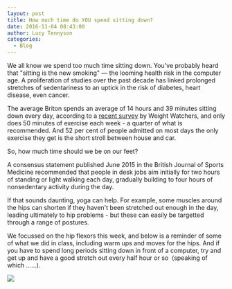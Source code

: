 ```yaml
---
layout: post
title: How much time do YOU spend sitting down?
date: 2016-11-04 08:43:00
author: Lucy Tennyson
categories:
  - Blog
---
```



We all know we spend too much time sitting down. You've probably heard that "sitting is the new smoking" — the looming health risk in the computer age. A proliferation of studies over the past decade has linked prolonged stretches of sedentariness to an uptick in the risk of diabetes, heart disease, even cancer.

The average Briton spends an average of 14 hours and 39 minutes sitting down every day, according to a&nbsp;[recent survey](http://www.telegraph.co.uk/news/health/news/7738663/Britons-spend-more-than-14-hours-a-day-sitting-down.html)&nbsp;by Weight Watchers, and only does 50 minutes of exercise each week - a quarter of what is recommended. And 52 per cent of people admitted on most days the only exercise they get is the short stroll between house and car.

So, how much time should we be on our feet?

A consensus statement published June 2015 in the British Journal of Sports Medicine recommended that people in desk jobs aim initially for two hours of standing or light walking each day, gradually building to four hours of nonsedentary activity during the day.

If that sounds daunting, yoga can help. For example, some muscles around the hips can shorten if they haven't been stretched out enough in the day, leading ultimately to hip problems - but these can easily be targetted through a range of postures.

We focussed on the hip flexors this week, and below is a reminder of some of what we did in class, including warm ups and moves for the hips. And if you have to spend long periods sitting down in front of a computer, try and get up and have a good stretch out every half hour or so &nbsp;(speaking of which ……).

![](http://www.lucytennyson.com/userfiles/yogablog4Nov&#40;1&#41;.jpg)